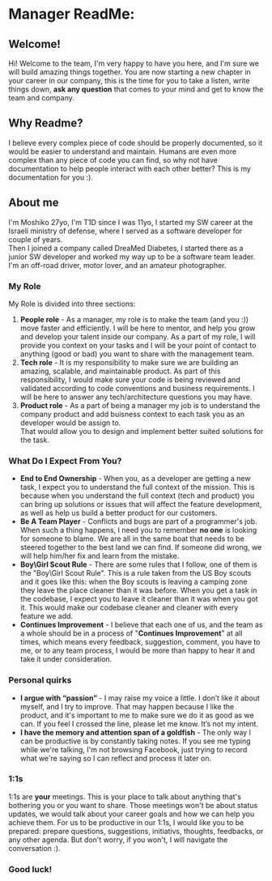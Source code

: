# Manager ReadMe:
## Welcome!
Hi! Welcome to the team, I'm very happy to have you here, and I'm sure we will build amazing things together.
You are now starting a new chapter in your career in our company,
this is the time for you to take a listen, write things down, **ask any question** that comes to your mind and get to know the team and company.

## Why Readme?
I believe every complex piece of code should be properly documented, so it would be easier to understand and maintain. Humans are even more complex than any piece of code you can find, so why not have documentation to help people interact with each other better?
This is my documentation for you :).

## About me
I'm Moshiko 27yo, I'm T1D since I was 11yo,
I started my SW career at the Israeli ministry of defense, where I served as a software developer for couple of years.  
Then I joined a company called DreaMed Diabetes, I started there as a junior SW developer and worked my way up to be a software team leader.
I'm an off-road driver, motor lover, and an amateur photographer.

### My Role
My Role is divided into three sections:

1.	**People role** - As a manager, my role is to make the team (and you :)) move faster and efficiently.
I will be here to mentor, and help you grow and develop your talent inside our company.
As a part of my role, I will provide you context on your tasks and I will be your point of contact to anything (good or bad) you want to share with the management team.
2.	**Tech role** - It is my responsibility to make sure we are building an amazing, scalable, and maintainable product. As part of this responsibility, I would make sure your code is being reviewed and validated according to code conventions and business requirements. I will be here to answer any tech/architecture questions you may have.
3.	**Product role** - As a part of being a manager my job is to understand the company product and add buisness context to each task you as an developer would be assign to.  
That would allow you to design and implement better suited solutions for the task.


### What Do I Expect From You?
- **End to End Ownership** - When you, as a developer are getting a new task, I expect you to understand the full context of the mission. This is because when you understand the full context (tech and product) you can bring up solutions or issues that will affect the feature development, as well as help us build a better product for our customers.
- **Be A Team Player** - Conflicts and bugs are part of a programmer's job. When such a thing happens, I need you to remember **no one** is looking for someone to blame. We are all in the same boat that needs to be steered together to the best land we can find. If someone did wrong, we will help him/her fix and learn from the mistake.
- **Boy\Girl Scout Rule** - There are some rules that I follow, one of them is the "Boy\Girl Scout Rule". This is a rule taken from the US Boy scouts and it goes like this: when the Boy scouts is leaving a camping zone they leave the place cleaner than it was before. When you get a task in the codebase, I expect you to leave it cleaner than it was when you got it. This would make our codebase cleaner and cleaner with every feature we add.
- **Continues Improvement** - I believe that each one of us, and the team as a whole should be in a process of "**Continues Improvement**" at all times, which means every feedback, suggestion, comment, you have to me, or to any team process, I would be more than happy to hear it and take it under consideration.

### Personal quirks
 - **I argue with “passion”** - I may raise my voice a little. I don’t like it about myself, and I try to improve. That may happen because I like the product, and it's important to me to make sure we do it as good as we can. If you feel I crossed the line, please let me know. It’s not my intent.
 - **I have the memory and attention span of a goldfish** - The only way I can be productive is by constantly taking notes. If you see me typing while we're talking, I'm not browsing Facebook, just trying to record what we're saying so I can reflect and process it later on.

### 1:1s
1:1s are **your** meetings. This is your place to talk about anything that's bothering you or you want to share.
Those meetings won't be about status updates, we would talk about your career goals and how we can help you achieve them.
For us to be productive in our 1:1s, I would like you to be prepared: prepare questions, suggestions, initiativs, thoughts, feedbacks, or any other agenda.
But don't worry, if you won't, I will navigate the conversation :).

### **Good luck!**
